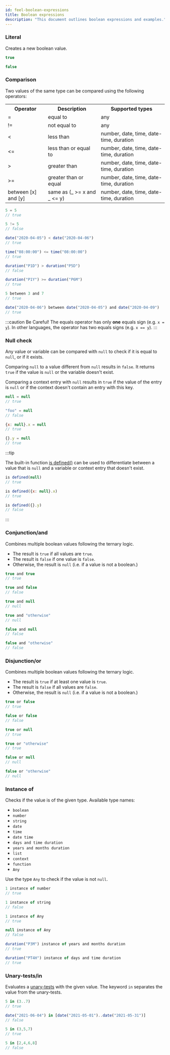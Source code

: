 ```yaml
---
id: feel-boolean-expressions
title: Boolean expressions
description: "This document outlines boolean expressions and examples."
---
```


### Literal

Creates a new boolean value.

```js
true

false
```

### Comparison

Two values of the same type can be compared using the following operators:

<table>
  <tr>
    <th>Operator</th>
    <th>Description</th>
    <th>Supported types</th>
  </tr>

  <tr>
    <td>=</td>
    <td>equal to</td>
    <td>any</td>
  </tr>

  <tr>
    <td>!=</td>
    <td>not equal to</td>
    <td>any</td>
  </tr>

  <tr>
    <td>&lt;</td>
    <td>less than</td>
    <td>number, date, time, date-time, duration</td>
  </tr>

  <tr>
    <td>&lt;=</td>
    <td>less than or equal to</td>
    <td>number, date, time, date-time, duration</td>
  </tr>

  <tr>
    <td>&gt;</td>
    <td>greater than</td>
    <td>number, date, time, date-time, duration</td>
  </tr>

  <tr>
    <td>&gt;=</td>
    <td>greater than or equal</td>
    <td>number, date, time, date-time, duration</td>
  </tr>

  <tr>
    <td>between [x] and [y]</td>
    <td>same as (_ &gt;= x and _ &lt;= y)</td>
    <td>number, date, time, date-time, duration</td>
  </tr>

</table>

```js
5 = 5
// true

5 != 5
// false

date("2020-04-05") < date("2020-04-06")
// true

time("08:00:00") <= time("08:00:00")
// true

duration("P1D") > duration("P5D")
// false

duration("P1Y") >= duration("P6M")
// true

5 between 3 and 7
// true

date("2020-04-06") between date("2020-04-05") and date("2020-04-09")
// true
```

:::caution Be Careful!
The equals operator has only **one** equals sign (e.g. `x = y`). In other languages, the operator has two equals signs (e.g. `x == y`).
:::

### Null check

Any value or variable can be compared with `null` to check if it is equal to `null`, or if it exists.

Comparing `null` to a value different from `null` results in `false`. It returns `true` if the
value is `null` or the variable doesn't exist.

Comparing a context entry with `null` results in `true` if the value of the entry is `null` or if
the context doesn't contain an entry with this key.

```js
null = null
// true

"foo" = null
// false

{x: null}.x = null
// true

{}.y = null
// true
```

:::tip

The built-in
function [is defined()](../builtin-functions/feel-built-in-functions-boolean.md#is-defined) can be
used to differentiate between a value that is `null` and a variable or context entry that doesn't
exist.

```js
is defined(null)
// true

is defined({x: null}.x)
// true

is defined({}.y)
// false
```

:::

### Conjunction/and

Combines multiple boolean values following the ternary logic.

- The result is `true` if all values are `true`.
- The result is `false` if one value is `false`.
- Otherwise, the result is `null` (i.e. if a value is not a boolean.)

```js
true and true
// true

true and false
// false

true and null
// null

true and "otherwise"
// null

false and null
// false

false and "otherwise"
// false
```

### Disjunction/or

Combines multiple boolean values following the ternary logic.

- The result is `true` if at least one value is `true`.
- The result is `false` if all values are `false`.
- Otherwise, the result is `null` (i.e. if a value is not a boolean.)

```js
true or false
// true

false or false
// false

true or null
// true

true or "otherwise"
// true

false or null
// null

false or "otherwise"
// null
```

### Instance of

Checks if the value is of the given type. Available type names:

- `boolean`
- `number`
- `string`
- `date`
- `time`
- `date time`
- `days and time duration`
- `years and months duration`
- `list`
- `context`
- `function`
- `Any`

Use the type `Any` to check if the value is not `null`.

```js
1 instance of number
// true

1 instance of string
// false

1 instance of Any
// true

null instance of Any
// false

duration("P3M") instance of years and months duration
// true

duration("PT4H") instance of days and time duration
// true
```

### Unary-tests/in

Evaluates a [unary-tests](feel-unary-tests) with the given value. The keyword `in` separates the value from the unary-tests.

```js
5 in (3..7)
// true

date("2021-06-04") in [date("2021-05-01")..date("2021-05-31")]
// false

5 in (3,5,7)
// true

5 in [2,4,6,8]
// false
```
